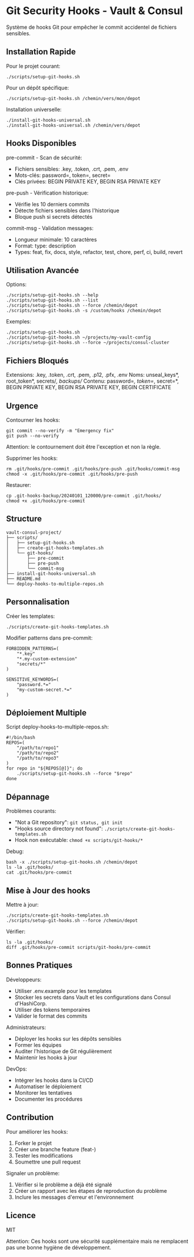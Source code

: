 # Git Security Hooks - Vault & Consul

Système de hooks Git pour empêcher le commit accidentel de fichiers sensibles.

## Installation Rapide

Pour le projet courant:
```
./scripts/setup-git-hooks.sh
```

Pour un dépôt spécifique:
```
./scripts/setup-git-hooks.sh /chemin/vers/mon/depot
```

Installation universelle:
```
./install-git-hooks-universal.sh
./install-git-hooks-universal.sh /chemin/vers/depot
```

## Hooks Disponibles

pre-commit - Scan de sécurité:
- Fichiers sensibles: .key, .token, .crt, .pem, .env
- Mots-clés: password=, token=, secret=
- Clés privées: BEGIN PRIVATE KEY, BEGIN RSA PRIVATE KEY

pre-push - Vérification historique:
- Vérifie les 10 derniers commits
- Détecte fichiers sensibles dans l'historique
- Bloque push si secrets détectés

commit-msg - Validation messages:
- Longueur minimale: 10 caractères
- Format: type: description
- Types: feat, fix, docs, style, refactor, test, chore, perf, ci, build, revert

## Utilisation Avancée

Options:
```
./scripts/setup-git-hooks.sh --help
./scripts/setup-git-hooks.sh --list
./scripts/setup-git-hooks.sh --force /chemin/depot
./scripts/setup-git-hooks.sh -s /custom/hooks /chemin/depot
```

Exemples:
```
./scripts/setup-git-hooks.sh
./scripts/setup-git-hooks.sh ~/projects/my-vault-config
./scripts/setup-git-hooks.sh --force ~/projects/consul-cluster
```

## Fichiers Bloqués

Extensions: .key, .token, .crt, .pem, .p12, .pfx, .env
Noms: unseal_keys*, root_token*, secrets/*, backups/*
Contenu: password=*, token=*, secret=*, BEGIN PRIVATE KEY, BEGIN RSA PRIVATE KEY, BEGIN CERTIFICATE

## Urgence

Contourner les hooks:
```
git commit --no-verify -m "Emergency fix"
git push --no-verify
```
Attention: le contournement doit être l'exception et non la règle.

Supprimer les hooks:
```
rm .git/hooks/pre-commit .git/hooks/pre-push .git/hooks/commit-msg
chmod -x .git/hooks/pre-commit .git/hooks/pre-push
```

Restaurer:
```
cp .git-hooks-backup/20240101_120000/pre-commit .git/hooks/
chmod +x .git/hooks/pre-commit
```

## Structure

```
vault-consul-project/
├── scripts/
│   ├── setup-git-hooks.sh
│   ├── create-git-hooks-templates.sh
│   └── git-hooks/
│       ├── pre-commit
│       ├── pre-push
│       └── commit-msg
├── install-git-hooks-universal.sh
├── README.md
└── deploy-hooks-to-multiple-repos.sh
```

## Personnalisation

Créer les templates:
```
./scripts/create-git-hooks-templates.sh
```

Modifier patterns dans pre-commit:
```
FORBIDDEN_PATTERNS=(
    "*.key"
    "*.my-custom-extension"
    "secrets/*"
)

SENSITIVE_KEYWORDS=(
    "password.*="
    "my-custom-secret.*="
)
```

## Déploiement Multiple

Script deploy-hooks-to-multiple-repos.sh:
```
#!/bin/bash
REPOS=(
    "/path/to/repo1"
    "/path/to/repo2"
    "/path/to/repo3"
)
for repo in "${REPOS[@]}"; do
    ./scripts/setup-git-hooks.sh --force "$repo"
done
```

## Dépannage

Problèmes courants:
- "Not a Git repository": `git status, git init`
- "Hooks source directory not found": `./scripts/create-git-hooks-templates.sh`
- Hook non exécutable: `chmod +x scripts/git-hooks/*`

Debug:
```
bash -x ./scripts/setup-git-hooks.sh /chemin/depot
ls -la .git/hooks/
cat .git/hooks/pre-commit
```

## Mise à Jour des hooks

Mettre à jour:
```
./scripts/create-git-hooks-templates.sh
./scripts/setup-git-hooks.sh --force /chemin/depot
```

Vérifier:
```
ls -la .git/hooks/
diff .git/hooks/pre-commit scripts/git-hooks/pre-commit
```

## Bonnes Pratiques

Développeurs:
- Utiliser .env.example pour les templates
- Stocker les secrets dans Vault et les configurations dans Consul d'HashiCorp.
- Utiliser des tokens temporaires
- Valider le format des commits

Administrateurs:
- Déployer les hooks sur les dépôts sensibles
- Former les équipes
- Auditer l'historique de Git régulièrement
- Maintenir les hooks à jour

DevOps:
- Intégrer les hooks dans la CI/CD
- Automatiser le déploiement
- Monitorer les tentatives
- Documenter les procédures

## Contribution

Pour améliorer les hooks:
1. Forker le projet
2. Créer une branche feature (feat-)
3. Tester les modifications
4. Soumettre une pull request

Signaler un problème:
1. Vérifier si le problème a déjà été signalé
2. Créer un rapport avec les étapes de reproduction du problème
3. Inclure les messages d'erreur et l'environnement

## Licence

MIT 

Attention: Ces hooks sont une sécurité supplémentaire mais ne remplacent pas une bonne hygiène de développement.